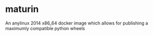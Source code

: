 # maturin
An anylinux 2014 x86_64 docker image which allows for publishing a maximumly compatible python wheels
